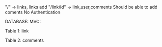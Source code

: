 "/" -> links, links add
"/link/id" -> link,user,comments
			  Should be able to add coments
No Authentication


DATABASE:
MVC:


Table 1: link 





Table 2: comments




